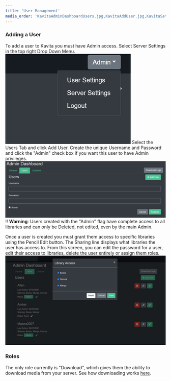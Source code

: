 ```yaml
---
title: 'User Management'
media_order: 'KavitaAdminDashboardUsers.jpg,KavitaAddUser.jpg,KavitaSettingsDropdown.jpg,KavitaLibraryAccess.jpg'
---
```


### Adding a User
To add a user to Kavita you must have Admin access. Select Server Settings in the top right Drop Down Menu.
![KavitaSettingsDropdown](KavitaSettingsDropdown.jpg "KavitaSettingsDropdown")
Select the Users Tab and click Add User. Create the unique Username and Password and click the "Admin" check box if you want this user to have Admin privileges. 
![KavitaAddUser](KavitaAddUser.jpg "KavitaAddUser")
!! **Warning**: Users created with the "Admin" flag have complete access to all libraries and can only be Deleted, not edited, even by the main Admin.

Once a user is created you must grant them access to specific libraries using the Pencil Edit button. The Sharing line displays what libraries the user has access to. From this screen, you can edit the password for a user, edit their access to libraries, delete the user entirely or assign them roles. 
![KavitaLibraryAccess](KavitaLibraryAccess.jpg "KavitaLibraryAccess")

### Roles

The only role currently is "Download", which gives them the ability to download media from your server.  See how downloading works [here](https://wiki.kavitareader.com/en/guides/contextual-actions).


